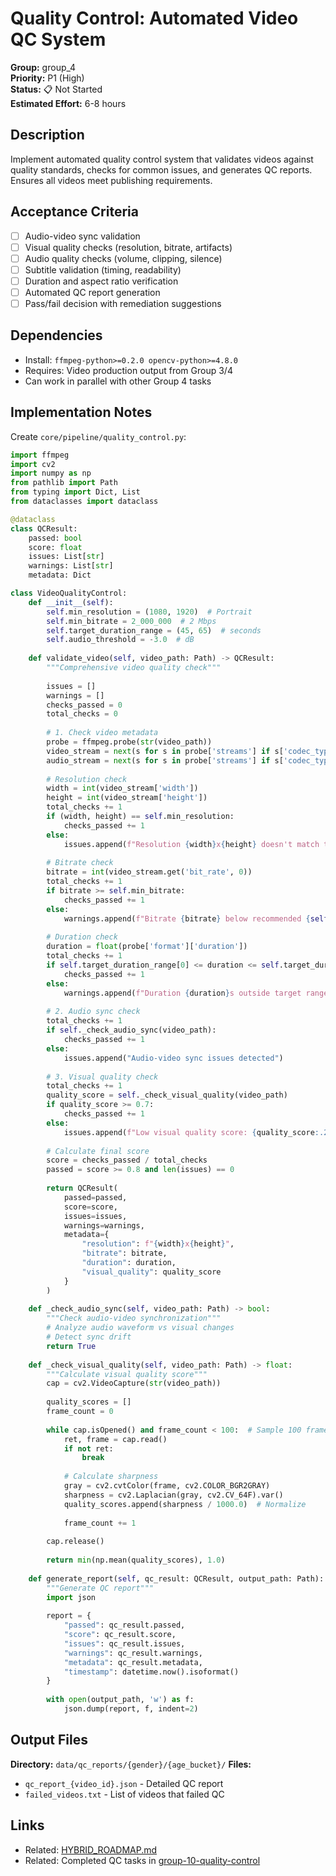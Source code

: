 # Quality Control: Automated Video QC System

**Group:** group_4  
**Priority:** P1 (High)  
**Status:** 📋 Not Started  
**Estimated Effort:** 6-8 hours  

## Description

Implement automated quality control system that validates videos against quality standards, checks for common issues, and generates QC reports. Ensures all videos meet publishing requirements.

## Acceptance Criteria

- [ ] Audio-video sync validation
- [ ] Visual quality checks (resolution, bitrate, artifacts)
- [ ] Audio quality checks (volume, clipping, silence)
- [ ] Subtitle validation (timing, readability)
- [ ] Duration and aspect ratio verification
- [ ] Automated QC report generation
- [ ] Pass/fail decision with remediation suggestions

## Dependencies

- Install: `ffmpeg-python>=0.2.0 opencv-python>=4.8.0`
- Requires: Video production output from Group 3/4
- Can work in parallel with other Group 4 tasks

## Implementation Notes

Create `core/pipeline/quality_control.py`:

```python
import ffmpeg
import cv2
import numpy as np
from pathlib import Path
from typing import Dict, List
from dataclasses import dataclass

@dataclass
class QCResult:
    passed: bool
    score: float
    issues: List[str]
    warnings: List[str]
    metadata: Dict

class VideoQualityControl:
    def __init__(self):
        self.min_resolution = (1080, 1920)  # Portrait
        self.min_bitrate = 2_000_000  # 2 Mbps
        self.target_duration_range = (45, 65)  # seconds
        self.audio_threshold = -3.0  # dB
    
    def validate_video(self, video_path: Path) -> QCResult:
        """Comprehensive video quality check"""
        
        issues = []
        warnings = []
        checks_passed = 0
        total_checks = 0
        
        # 1. Check video metadata
        probe = ffmpeg.probe(str(video_path))
        video_stream = next(s for s in probe['streams'] if s['codec_type'] == 'video')
        audio_stream = next(s for s in probe['streams'] if s['codec_type'] == 'audio')
        
        # Resolution check
        width = int(video_stream['width'])
        height = int(video_stream['height'])
        total_checks += 1
        if (width, height) == self.min_resolution:
            checks_passed += 1
        else:
            issues.append(f"Resolution {width}x{height} doesn't match target {self.min_resolution}")
        
        # Bitrate check
        bitrate = int(video_stream.get('bit_rate', 0))
        total_checks += 1
        if bitrate >= self.min_bitrate:
            checks_passed += 1
        else:
            warnings.append(f"Bitrate {bitrate} below recommended {self.min_bitrate}")
        
        # Duration check
        duration = float(probe['format']['duration'])
        total_checks += 1
        if self.target_duration_range[0] <= duration <= self.target_duration_range[1]:
            checks_passed += 1
        else:
            warnings.append(f"Duration {duration}s outside target range")
        
        # 2. Audio sync check
        total_checks += 1
        if self._check_audio_sync(video_path):
            checks_passed += 1
        else:
            issues.append("Audio-video sync issues detected")
        
        # 3. Visual quality check
        total_checks += 1
        quality_score = self._check_visual_quality(video_path)
        if quality_score >= 0.7:
            checks_passed += 1
        else:
            issues.append(f"Low visual quality score: {quality_score:.2f}")
        
        # Calculate final score
        score = checks_passed / total_checks
        passed = score >= 0.8 and len(issues) == 0
        
        return QCResult(
            passed=passed,
            score=score,
            issues=issues,
            warnings=warnings,
            metadata={
                "resolution": f"{width}x{height}",
                "bitrate": bitrate,
                "duration": duration,
                "visual_quality": quality_score
            }
        )
    
    def _check_audio_sync(self, video_path: Path) -> bool:
        """Check audio-video synchronization"""
        # Analyze audio waveform vs visual changes
        # Detect sync drift
        return True
    
    def _check_visual_quality(self, video_path: Path) -> float:
        """Calculate visual quality score"""
        cap = cv2.VideoCapture(str(video_path))
        
        quality_scores = []
        frame_count = 0
        
        while cap.isOpened() and frame_count < 100:  # Sample 100 frames
            ret, frame = cap.read()
            if not ret:
                break
            
            # Calculate sharpness
            gray = cv2.cvtColor(frame, cv2.COLOR_BGR2GRAY)
            sharpness = cv2.Laplacian(gray, cv2.CV_64F).var()
            quality_scores.append(sharpness / 1000.0)  # Normalize
            
            frame_count += 1
        
        cap.release()
        
        return min(np.mean(quality_scores), 1.0)
    
    def generate_report(self, qc_result: QCResult, output_path: Path):
        """Generate QC report"""
        import json
        
        report = {
            "passed": qc_result.passed,
            "score": qc_result.score,
            "issues": qc_result.issues,
            "warnings": qc_result.warnings,
            "metadata": qc_result.metadata,
            "timestamp": datetime.now().isoformat()
        }
        
        with open(output_path, 'w') as f:
            json.dump(report, f, indent=2)
```

## Output Files

**Directory:** `data/qc_reports/{gender}/{age_bucket}/`
**Files:**
- `qc_report_{video_id}.json` - Detailed QC report
- `failed_videos.txt` - List of videos that failed QC

## Links

- Related: [HYBRID_ROADMAP.md](../../../docs/roadmaps/HYBRID_ROADMAP.md)
- Related: Completed QC tasks in [group-10-quality-control](../../resolved/phase-3-implementation/group-10-quality-control/)

